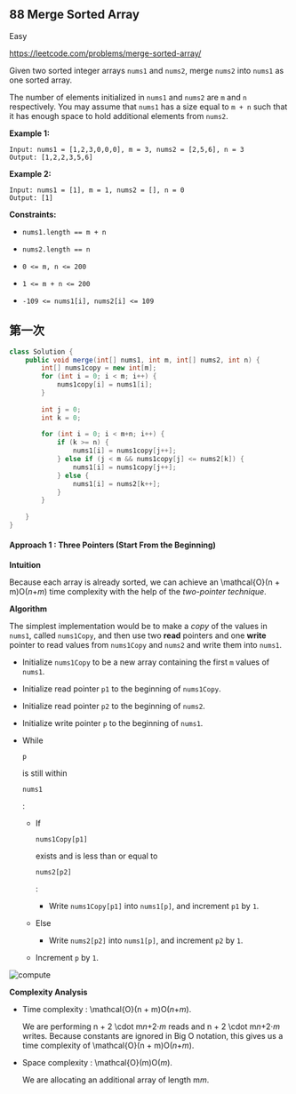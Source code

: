 ## 88  Merge Sorted Array

Easy

https://leetcode.com/problems/merge-sorted-array/

Given two sorted integer arrays `nums1` and `nums2`, merge `nums2` into `nums1` as one sorted array.

The number of elements initialized in `nums1` and `nums2` are `m` and `n` respectively. You may assume that `nums1` has a size equal to `m + n` such that it has enough space to hold additional elements from `nums2`.

 

**Example 1:**

```
Input: nums1 = [1,2,3,0,0,0], m = 3, nums2 = [2,5,6], n = 3
Output: [1,2,2,3,5,6]
```

**Example 2:**

```
Input: nums1 = [1], m = 1, nums2 = [], n = 0
Output: [1]
```

 

**Constraints:**

- `nums1.length == m + n`

- `nums2.length == n`

- `0 <= m, n <= 200`

- `1 <= m + n <= 200`

- `-109 <= nums1[i], nums2[i] <= 109`

  

## 第一次

```java
class Solution {
    public void merge(int[] nums1, int m, int[] nums2, int n) {
        int[] nums1copy = new int[m];
        for (int i = 0; i < m; i++) {
            nums1copy[i] = nums1[i];
        }
        
        int j = 0;
        int k = 0;
        
        for (int i = 0; i < m+n; i++) {
            if (k >= n) {
                nums1[i] = nums1copy[j++];
            } else if (j < m && nums1copy[j] <= nums2[k]) {
                nums1[i] = nums1copy[j++];
            } else {
                nums1[i] = nums2[k++];
            }
        }
          
    }
}
```

#### Approach 1 : Three Pointers (Start From the Beginning)

**Intuition**

Because each array is already sorted, we can achieve an \mathcal{O}(n + m)O(*n*+*m*) time complexity with the help of the *two-pointer technique*.

**Algorithm**

The simplest implementation would be to make a *copy* of the values in `nums1`, called `nums1Copy`, and then use two **read** pointers and one **write** pointer to read values from `nums1Copy` and `nums2` and write them into `nums1`.

- Initialize `nums1Copy` to be a new array containing the first `m` values of `nums1`.

- Initialize read pointer `p1` to the beginning of `nums1Copy`.

- Initialize read pointer `p2` to the beginning of `nums2`.

- Initialize write pointer `p` to the beginning of `nums1`.

- While

   

  ```
  p
  ```

   

  is still within

   

  ```
  nums1
  ```

  :

  - If

     

    ```
    nums1Copy[p1]
    ```

     

    exists and is less than or equal to

     

    ```
    nums2[p2]
    ```

    :

    - Write `nums1Copy[p1]` into `nums1[p]`, and increment `p1` by `1`.

  - Else

    - Write `nums2[p2]` into `nums1[p]`, and increment `p2` by `1`.

  - Increment `p` by `1`.

![compute](https://leetcode.com/problems/merge-sorted-array/Figures/88/88_beginning.png)

**Complexity Analysis**

- Time complexity : \mathcal{O}(n + m)O(*n*+*m*).

  We are performing n + 2 \cdot m*n*+2⋅*m* reads and n + 2 \cdot m*n*+2⋅*m* writes. Because constants are ignored in Big O notation, this gives us a time complexity of \mathcal{O}(n + m)O(*n*+*m*).

- Space complexity : \mathcal{O}(m)O(*m*).

  We are allocating an additional array of length m*m*.